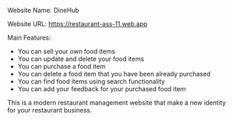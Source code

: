 Website Name: DineHub

Website URL: https://restaurant-ass-11.web.app

Main Features:

- You can sell your own food items
- You can update and delete your food items
- You can purchase a food item
- You can delete a food item that you have been already purchased
- You can find food items using search functionality
- You can add your feedback for your purchased food item

This is a modern restaurant management website that make a new identity for your restaurant business.
